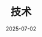 ---
title: "技术"
date: 2025-07-02
lastmod: 2025-07-01
tags:
keywords:
summary: 折腾记录
description: "折腾记录"
cover:
    image: ""
hidemeta: true 
weight: 1
---